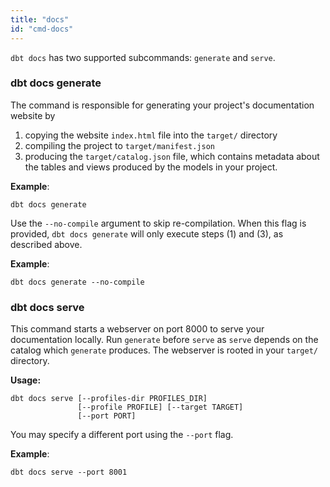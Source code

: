 ```yaml
---
title: "docs"
id: "cmd-docs"
---
```


`dbt docs` has two supported subcommands: `generate` and `serve`.

### dbt docs generate

The command is responsible for generating your project's documentation website by

1. copying the website `index.html` file into the `target/` directory 
2. compiling the project to `target/manifest.json`
3. producing the `target/catalog.json` file, which contains metadata about the tables and views produced by the models in your project.

**Example**:
```
dbt docs generate
```

Use the `--no-compile` argument to skip re-compilation. When this flag is provided, `dbt docs generate` will only execute steps (1) and (3), as described above.

**Example**:
```
dbt docs generate --no-compile
```

### dbt docs serve
This command starts a webserver on port 8000 to serve your documentation locally. Run `generate` before `serve` as `serve` depends on the catalog which `generate` produces. The webserver is rooted in your `target/` directory.

**Usage:**
```
dbt docs serve [--profiles-dir PROFILES_DIR]
               [--profile PROFILE] [--target TARGET]
               [--port PORT]
```

You may specify a different port using the `--port` flag.

**Example**:
```
dbt docs serve --port 8001
```
